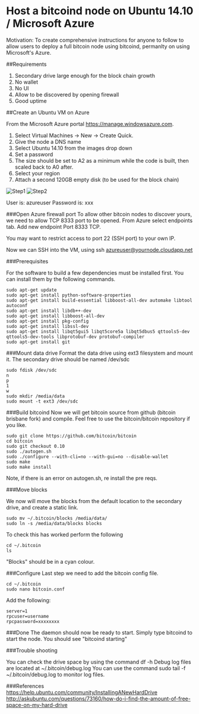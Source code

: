 # Host a bitcoind node on Ubuntu 14.10 / Microsoft Azure

Motivation: To create comprehensive instructions for anyone to follow to allow users to deploy a full bitcoin node using bitcoind, permanlty on using Microsoft's Azure.

##Requirements
1. Secondary drive large enough for the block chain growth
2. No wallet
3. No UI
4. Allow to be discovered by opening firewall
5. Good uptime

##Create an Ubuntu VM on Azure

From the Microsoft Azure portal https://manage.windowsazure.com.

1. Select Virtual Machines -> New -> Create Quick.
2. Give the node a DNS name
3. Select Ubuntu 14.10 from the images drop down
4. Set a password
5. The size should be set to A2 as a minimum while the code is built, then scaled back to A0 after.
6. Select your region
7. Attach a second 120GB empty disk (to be used for the block chain)

![Step1](https://github.com/evapeak/bitcoind/blob/master/azure1.png)
![Step2](https://github.com/evapeak/bitcoind/blob/master/azure2.png)

User is: azureuser
Password is: xxx

###Open Azure firewall port
To allow other bitcoin nodes to discover yours, we need to allow TCP 8333 port to be opened.  From Azure select endpoints tab.  Add new endpoint Port 8333 TCP.

You may want to restrict access to port 22 (SSH port) to your own IP.

Now we can SSH into the VM, using ssh azureuser@yournode.cloudapp.net

###Prerequisites

For the software to build a few dependencies must be installed first.  You can install them by the following commands.

```
sudo apt-get update
sudo apt-get install python-software-properties
sudo apt-get install build-essential libboost-all-dev automake libtool autoconf
sudo apt-get install libdb++-dev
sudo apt-get install libboost-all-dev
sudo apt-get install pkg-config
sudo apt-get install libssl-dev
sudo apt-get install libqt5gui5 libqt5core5a libqt5dbus5 qttools5-dev qttools5-dev-tools libprotobuf-dev protobuf-compiler
sudo apt-get install git
```

###Mount data drive
Format the data drive using ext3 filesystem and mount it.  The secondary drive should be named /dev/sdc
```
sudo fdisk /dev/sdc
n
p
1
w
sudo mkdir /media/data
sudo mount -t ext3 /dev/sdc 
```

###Build bitcoind
Now we will get bitcoin source from github (bitcoin brisbane fork) and compile.  Feel free to use the bitcoin/bitcoin repository if you like.
```
sudo git clone https://github.com/bitcoin/bitcoin
cd bitcoin
sudo git checkout 0.10
sudo ./autogen.sh
sudo ./configure --with-cli=no --with-gui=no --disable-wallet
sudo make 
sudo make install
```

Note, if there is an error on autogen.sh, re install the pre reqs.

###Move blocks

We now will move the blocks from the default location to the secondary drive, and create a static link.

```
sudo mv ~/.bitcoin/blocks /media/data/
sudo ln -s /media/data/blocks blocks
```

To check this has worked perform the following
```
cd ~/.bitcoin
ls
```

"Blocks" should be in a cyan colour.

###Configure
Last step we need to add the bitcoin config file.
```
cd ~/.bitcoin
sudo nano bitcoin.conf
```

Add the following:
```
server=1
rpcuser=username
rpcpassword=xxxxxxxx
```

###Done
The daemon should now be ready to start.  Simply type bitcoind to start the node.   You should see "bitcoind starting"

###Trouble shooting

You can check the drive space by using the command df -h
Debug log files are located at ~/.bitcoin/debug.log  You can use the command sudo tail -f ~/.bitcoin/debug.log to monitor log files.

###References
https://help.ubuntu.com/community/InstallingANewHardDrive
http://askubuntu.com/questions/73160/how-do-i-find-the-amount-of-free-space-on-my-hard-drive
